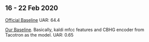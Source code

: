
## 16 - 22 Feb 2020

[Official Baseline](http://compare.openaudio.eu/wp-content/uploads/2020/02/INTERSPEECH_2020_ComParE.pdf) UAR: 64.4

[Our Baseline](https://github.com/festvox/festvox/blob/master/challenges/compare2020/masked_speech/local/train_mask_mfcc.py). Basically, kaldi mfcc features and CBHG encoder from Tacotron as the model. UAR: 0.65 
